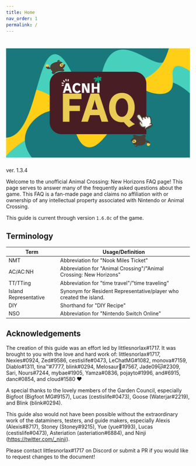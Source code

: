 ```yaml
---
title: Home
nav_order: 1 
permalink: /
---
```


<head>
    <link rel="shortcut icon" type="image/x-icon" href="assets/favicon.ico">
    <link rel="apple-touch-icon" sizes="180x180" href="assets/favicon-apple.ico">
    <link rel="icon" type="image/png" sizes="32x32" href="assets/favicon.ico">
    <link rel="icon" type="image/png" sizes="16x16" href="assets/favicon.ico">
    <link rel="shortcut icon" href="assets/favicon.ico">
    <meta name="apple-mobile-web-app-capable" content="yes" />
    <meta name="twitter:card" content="summary" />
    <meta name="twitter:title" content="ACNH: FAQ"/>
    <meta name="twitter:image" content="https://chibisnorlax.github.io/acnhfaq/assets/logo_sq.png"/>
</head>

# ![Frequently Asked Questions](/assets/logo.png)
ver. 1.3.4

Welcome to the unofficial Animal Crossing: New Horizons FAQ page! This page serves to answer many of the frequently asked questions about the game. This FAQ is a fan-made page and claims no affiliation with or ownership of any intellectual property associated with Nintendo or Animal Crossing.

This guide is current through version `1.6.0c` of the game.

## Terminology

| Term                  | Usage/Definition                                                   |
|-----------------------|--------------------------------------------------------------------|
| NMT                   | Abbreviation for "Nook Miles Ticket"                               |
| AC/AC:NH              | Abbreviation for "Animal Crossing"/"Animal Crossing: New Horizons" |
| TT/TTing              | Abbreviation for "time travel"/"time traveling"                    |
| Island Representative | Synonym for Resident Representative/player who created the island. |
| DIY                   | Shorthand for "DIY Recipe"                                         |
| NSO                   | Abbreviation for "Nintendo Switch Online"                          | 

## Acknowledgements
The creation of this guide was an effort led by littlesnorlax#1717. It was brought to you with the love and hard work of:
littlesnorlax#1717, Nexies#0924, Zed#9586, cestislife#0473, LeChatMG#1082, monova#7159, Diablo#1311, tina™#7777, blink#0294, Melosaur🍕#7567, Jade09🐱#2309, Sari, Nours#7244, mybae#1905, Yamza#0836, pojayto#1996, and#6915, danc#0854, and cloud#1580 ♥

A special thanks to the lovely members of the Garden Council, especially Bigfoot (Bigfoot MG#9157), Lucas (cestislife#0473), Goose (Waterjar#2219), and Blink (blink#0294).

This guide also would not have been possible without the extraordinary work of the dataminers, testers, and guide makers, especially Alexis (Alexis#8717), Stoney (Stoney#9215), Yue (yue#1993), Lucas (cestislife#0473), Asteriation (asteriation#6884), and Ninji (https://twitter.com/_ninji).

Please contact littlesnorlax#1717 on Discord or submit a PR if you would like to request changes to the document! 


